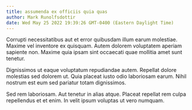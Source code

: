 ```yaml
---
title: assumenda ex officiis quia quas
author: Mark Runolfsdottir
date: Wed May 25 2022 19:39:26 GMT-0400 (Eastern Daylight Time)
---
```

Corrupti necessitatibus aut et error quibusdam illum earum molestiae. Maxime vel inventore ex quisquam. Autem dolorem voluptatem aperiam sapiente non. Maxime quia ipsam sint occaecati quae mollitia amet sunt tenetur.

 Dignissimos ut eaque voluptatum repudiandae autem. Repellat dolore molestias sed dolorem ut. Quia placeat iusto odio laboriosam earum. Nihil nostrum est eum sed pariatur totam dignissimos.

 Sed rem laboriosam. Aut tenetur in alias atque. Placeat repellat rem culpa repellendus et et enim. In velit ipsum voluptas ut vero numquam.